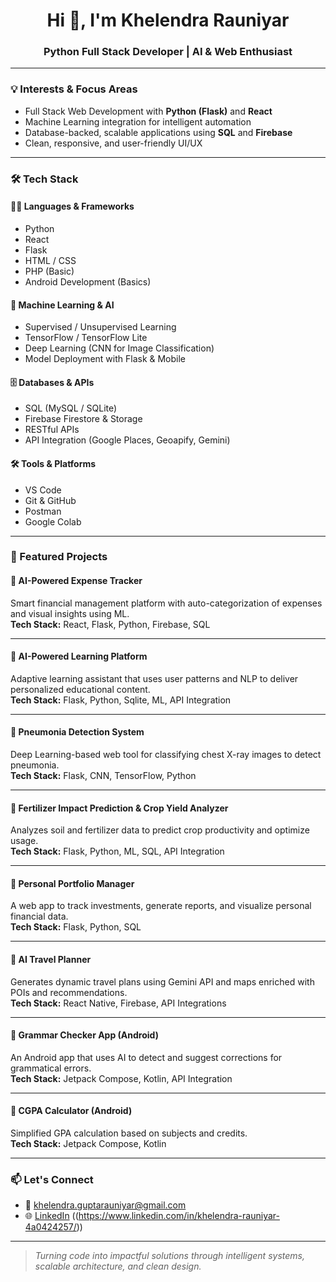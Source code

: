 <h1 align="center">Hi 👋, I'm Khelendra Rauniyar</h1>
<h3 align="center">Python Full Stack Developer | AI & Web Enthusiast</h3>

---

### 💡 Interests & Focus Areas
- Full Stack Web Development with **Python (Flask)** and **React**
- Machine Learning integration for intelligent automation
- Database-backed, scalable applications using **SQL** and **Firebase**
- Clean, responsive, and user-friendly UI/UX

---

### 🛠️ Tech Stack

#### 👨‍💻 Languages & Frameworks
- Python
- React
- Flask
- HTML / CSS
- PHP (Basic)
- Android Development (Basics)

#### 🧠 Machine Learning & AI
- Supervised / Unsupervised Learning
- TensorFlow / TensorFlow Lite
- Deep Learning (CNN for Image Classification)
- Model Deployment with Flask & Mobile

#### 🗄️ Databases & APIs
- SQL (MySQL / SQLite)
- Firebase Firestore & Storage
- RESTful APIs
- API Integration (Google Places, Geoapify, Gemini)

#### 🛠 Tools & Platforms
- VS Code
- Git & GitHub
- Postman
- Google Colab

---

### 🚀 Featured Projects

#### 🔹 **AI-Powered Expense Tracker**
Smart financial management platform with auto-categorization of expenses and visual insights using ML.  
**Tech Stack:** React, Flask, Python, Firebase, SQL

---

#### 🔹 **AI-Powered Learning Platform**
Adaptive learning assistant that uses user patterns and NLP to deliver personalized educational content.  
**Tech Stack:** Flask, Python, Sqlite, ML, API Integration

---

#### 🔹 **Pneumonia Detection System**
Deep Learning-based web tool for classifying chest X-ray images to detect pneumonia.  
**Tech Stack:** Flask, CNN, TensorFlow, Python

---

#### 🔹 **Fertilizer Impact Prediction & Crop Yield Analyzer**
Analyzes soil and fertilizer data to predict crop productivity and optimize usage.  
**Tech Stack:** Flask, Python, ML, SQL, API Integration

---

#### 🔹 **Personal Portfolio Manager**
A web app to track investments, generate reports, and visualize personal financial data.  
**Tech Stack:** Flask, Python, SQL

---

#### 🔹 **AI Travel Planner**
Generates dynamic travel plans using Gemini API and maps enriched with POIs and recommendations.  
**Tech Stack:** React Native, Firebase, API Integrations

---

#### 🔹 **Grammar Checker App (Android)**
An Android app that uses AI to detect and suggest corrections for grammatical errors.  
**Tech Stack:** Jetpack Compose, Kotlin, API Integration

---

#### 🔹 **CGPA Calculator (Android)**
Simplified GPA calculation based on subjects and credits.  
**Tech Stack:** Jetpack Compose, Kotlin

---

### 📫 Let's Connect
- 📧 [khelendra.guptarauniyar@gmail.com](mailto:khelendra.guptarauniyar@gmail.com)
- 🌐 [LinkedIn](https://linkedin.com/in/khelendra) ((https://www.linkedin.com/in/khelendra-rauniyar-4a0424257/))

---

> *Turning code into impactful solutions through intelligent systems, scalable architecture, and clean design.*
